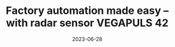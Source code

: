 ---
category:
- .nan
date: 2023-06-28
keyword_suggestion: ubuntu install docker
post_inspiration: https://www.fdiforum.net/mag/launches/factory-automation-made-easy-with-radar-sensor-vegapuls-42/
silot_terms: digital automation
title: Factory <b>automation</b> made easy – with radar sensor VEGAPULS 42
---